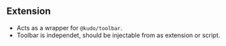 ## Extension

* Acts as a wrapper for `@kudo/toolbar`.
* Toolbar is independet, should be injectable from as extension or script.

